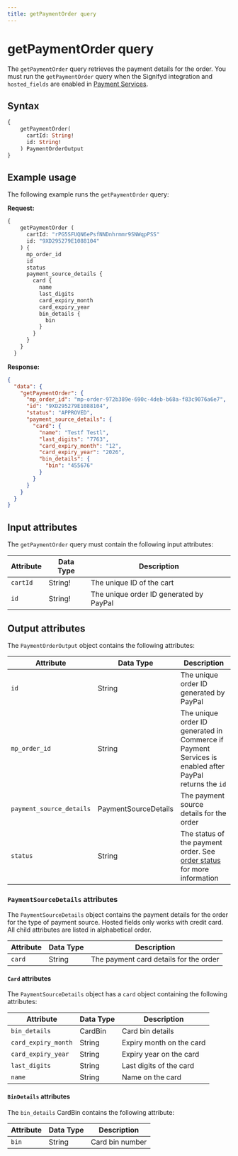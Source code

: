 ```yaml
---
title: getPaymentOrder query
---
```


# getPaymentOrder query

The `getPaymentOrder` query retrieves the payment details for the order. You must run the `getPaymentOrder` query  when the Signifyd integration and `hosted_fields` are enabled in [Payment Services](https://experienceleague.adobe.com/docs/commerce-merchant-services/payment-services/payments-checkout/payments-options.html).

## Syntax

```graphql
{ 
    getPaymentOrder(
      cartId: String!
      id: String!
    ) PaymentOrderOutput
}
```

## Example usage

The following example runs the `getPaymentOrder` query:

**Request:**

```graphql
{
    getPaymentOrder (
      cartId: "rPG5SFUQN6ePsfNNDnhrmmr9SNWqpPSS"
      id: "9XD295279E1088104"
    ) {
      mp_order_id
      id
      status
      payment_source_details {
        card {
          name
          last_digits
          card_expiry_month
          card_expiry_year
          bin_details {
            bin
          }
        }         
      }
    }
  }
```

**Response:**

```json
{
  "data": {
    "getPaymentOrder": {
      "mp_order_id": "mp-order-972b389e-690c-4deb-b68a-f83c9076a6e7",
      "id": "9XD295279E1088104",
      "status": "APPROVED",
      "payment_source_details": {
        "card": {
          "name": "Testf Testl",
          "last_digits": "7763",
          "card_expiry_month": "12",
          "card_expiry_year": "2026",
          "bin_details": {
            "bin": "455676"
          }
        }
      }
    }
  }
}
```

## Input attributes

The `getPaymentOrder` query must contain the following input attributes:

Attribute |  Data Type | Description
--- | --- | ---
`cartId` | String! | The unique ID of the cart
`id` | String! | The unique order ID generated by PayPal

## Output attributes

The `PaymentOrderOutput` object contains the following attributes:

Attribute |  Data Type | Description
--- | --- | ---
`id` | String | The unique order ID generated by PayPal
`mp_order_id` | String | The unique order ID generated in Commerce if Payment Services is enabled after PayPal returns the `id`
`payment_source_details` | PaymentSourceDetails | The payment source details for the order
`status` | String | The status of the payment order. See [order status](https://experienceleague.adobe.com/docs/commerce-admin/stores-sales/order-management/orders/order-status.html) for more information

### `PaymentSourceDetails` attributes

The `PaymentSourceDetails` object contains the payment details for the order for the type of payment source. Hosted fields only works with credit card. All child attributes are listed in alphabetical order.

Attribute |  Data Type | Description
--- | --- | ---
`card` | String | The payment card details for the order

#### `Card` attributes

The `PaymentSourceDetails` object has a `card` object containing the following attributes:

Attribute |  Data Type | Description
--- | --- | ---
`bin_details` | CardBin | Card bin details
`card_expiry_month` | String | Expiry month on the card
`card_expiry_year` | String | Expiry year on the card
`last_digits` | String | Last digits of the card
`name` | String | Name on the card

#### `BinDetails` attributes

The `bin_details` CardBin contains the following attribute:

Attribute |  Data Type | Description
--- | --- | ---
`bin` | String | Card bin number
